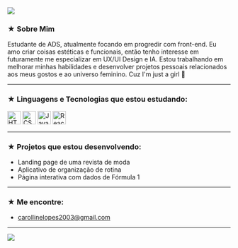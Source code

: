 <img src="https://capsule-render.vercel.app/api?type=waving&color=9e7bb5&height=200&section=header&text=Hi,%20I'm%20Carolline!%20💻&fontSize=35&fontColor=ffffff&animation=fadeIn" />

### ★ Sobre Mim
Estudante de ADS, atualmente focando em progredir com front-end. Eu amo criar coisas estéticas e funcionais, então tenho interesse em futuramente me especializar em UX/UI Design e IA. Estou trabalhando em melhorar minhas habilidades e desenvolver projetos pessoais relacionados aos meus gostos e ao universo feminino. Cuz I'm just a girl 🎀

---

### ★ Linguagens e Tecnologias que estou estudando:

<p align="left">
  <img src="https://cdn.jsdelivr.net/gh/devicons/devicon/icons/html5/html5-original.svg" height="30" alt="HTML" />
  <img src="https://cdn.jsdelivr.net/gh/devicons/devicon/icons/css3/css3-original.svg" height="30" alt="CSS" />
  <img src="https://cdn.jsdelivr.net/gh/devicons/devicon/icons/javascript/javascript-original.svg" height="30" alt="JavaScript" />
  <img src="https://cdn.jsdelivr.net/gh/devicons/devicon/icons/react/react-original.svg" height="30" alt="React" />
</p>

---

### ★ Projetos que estou desenvolvendo:

- Landing page de uma revista de moda
- Aplicativo de organização de rotina
- Página interativa com dados de Fórmula 1

---

### ★ Me encontre:
- carollinelopes2003@gmail.com

---

<img src="https://capsule-render.vercel.app/api?type=waving&color=9e7bb5&height=150&section=footer" />
